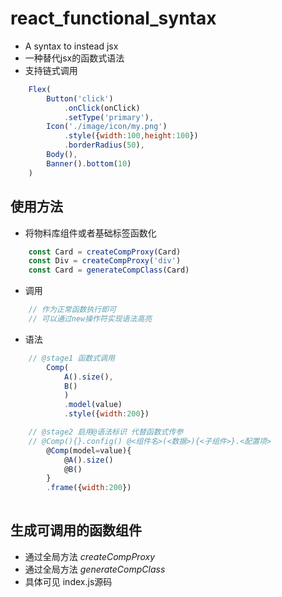 # react_functional_syntax
- A syntax to instead jsx
- 一种替代jsx的函数式语法
- 支持链式调用
```javascript
    Flex(
        Button('click')
            .onClick(onClick)
            .setType('primary'),
        Icon('./image/icon/my.png')
            .style({width:100,height:100})
            .borderRadius(50),
        Body(),
        Banner().bottom(10)
    )
```
## 使用方法
- 将物料库组件或者基础标签函数化
```javascript
    const Card = createCompProxy(Card)
    const Div = createCompProxy('div')
    const Card = generateCompClass(Card)
```
- 调用
```javascript
    // 作为正常函数执行即可
    // 可以通过new操作符实现语法高亮
```
- 语法
```javascript
    // @stage1 函数式调用
        Comp(
            A().size(),
            B()
            )
            .model(value)
            .style({width:200})

    // @stage2 启用@语法标识 代替函数式传参 
    // @Comp(){}.config() @<组件名>(<数据>){<子组件>}.<配置项>
        @Comp(model=value){
            @A().size()
            @B()
        }   
        .frame({width:200})
    
```
## 生成可调用的函数组件
- 通过全局方法 *createCompProxy*
- 通过全局方法 *generateCompClass*
- 具体可见 index.js源码
